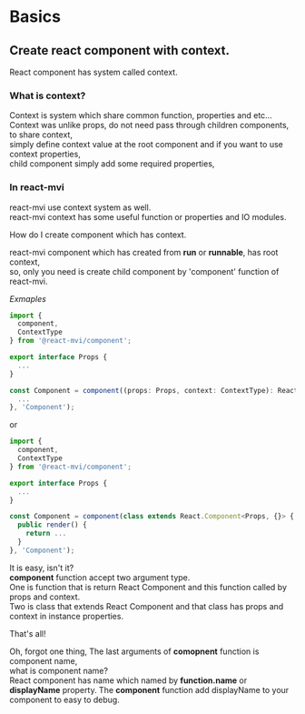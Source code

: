 # Basics

## Create react component with context.

React component has system called context.

### What is context?

Context is system which share common function, properties and etc...  
Context was unlike props, do not need pass through children components, to share context,  
simply define context value at the root component and if you want to use context properties,  
child component simply add some required properties,

### In react-mvi

react-mvi use context system as well.  
react-mvi context has some useful function or properties and IO modules.  

How do I create component which has context.

react-mvi component which has created from __run__ or __runnable__, has root context,  
so, only you need is create child component by 'component' function of react-mvi.

*Exmaples*

```typescript
import {
  component,
  ContextType
} from '@react-mvi/component';

export interface Props {
  ...
}

const Component = component((props: Props, context: ContextType): React.Component<T, {}> => {
  ...
}, 'Component');
```

or


```typescript
import {
  component,
  ContextType
} from '@react-mvi/component';

export interface Props {
  ...
}

const Component = component(class extends React.Component<Props, {}> {
  public render() {
    return ...
  }
}, 'Component');
```

It is easy, isn't it?  
__component__ function accept two argument type.  
One is function that is return React Component and this function called by props and context.  
Two is class that extends React Component and that class has props and context in instance properties.  

That's all!  

Oh, forgot one thing,
The last arguments of __comopnent__ function is component name,  
what is component name?  
React component has name which named by __function.name__ or __displayName__ property.
The __component__ function add displayName to your component to easy to debug.
